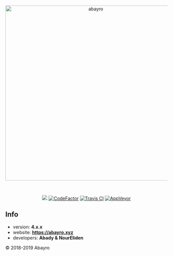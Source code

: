 <div align="center">
<p>
     <br />
<a href="https://abayro.xyz"><img src="https://i.imgur.com/910zKA7.png" width="546" alt="abayro">
</p>
    <br />
<p>
<a class="badge-align" href="https://www.codacy.com?utm_source=github.com&amp;utm_medium=referral&amp;utm_content=Abady321x123/abayro&amp;utm_campaign=Badge_Grade"><img src="https://api.codacy.com/project/badge/Grade/399902d9509648d2862a2d9e1a3d0d33"/></a>
<a href="https://www.codefactor.io/repository/github/abady321x123/abayro"><img src="https://www.codefactor.io/repository/github/abady321x123/abayro/badge" alt="CodeFactor" /></a>
<a href="https://travis.com/Abady321x123/abayro"> <img src="https://travis-ci.com/Abady321x123/abayro.svg?token=mxirB79cVyDRgin8QCj1&branch=master" alt="Travis CI" /></a>
<a href="https://travis.com/Abady321x123/abayro"> <img src="https://ci.appveyor.com/api/projects/status/940ik3u3vt6rrity?svg=true" alt="AppVeyor" /></a>
  </p>
</div>

## Info
- version: **4.x.x**
- website: **https://abayro.xyz**
- developers: **Abady & NourEliden**

© 2018-2019 Abayro
